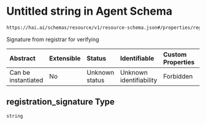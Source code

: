 # Untitled string in Agent Schema

```txt
https://hai.ai/schemas/resource/v1/resource-schema.json#/properties/registration_signature
```

Signature from registrar for verifying

| Abstract            | Extensible | Status         | Identifiable            | Custom Properties | Additional Properties | Access Restrictions | Defined In                                                                                      |
| :------------------ | :--------- | :------------- | :---------------------- | :---------------- | :-------------------- | :------------------ | :---------------------------------------------------------------------------------------------- |
| Can be instantiated | No         | Unknown status | Unknown identifiability | Forbidden         | Allowed               | none                | [resource.schema.json\*](../../schemas/resource/v1/resource.schema.json "open original schema") |

## registration\_signature Type

`string`
